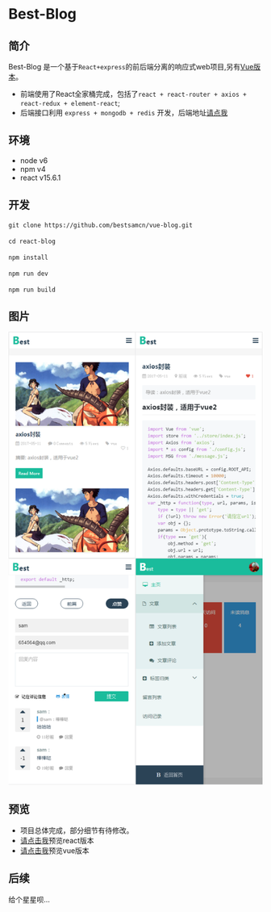 # Best-Blog

## 简介
Best-Blog 是一个基于``React+express``的前后端分离的响应式web项目,另有[Vue版本](https://github.com/bestsamcn/vue-blog)。
- 前端使用了React全家桶完成，包括了``react + react-router + axios + react-redux + element-react``;
- 后端接口利用 ``express + mongodb + redis`` 开发，后端地址[请点我](https://github.com/bestsamcn/node-blog)

## 环境
- node v6
- npm  v4
- react  v15.6.1

## 开发
```
git clone https://github.com/bestsamcn/vue-blog.git

cd react-blog

npm install

npm run dev

npm run build
```
## 图片
![piture](https://github.com/bestsamcn/vue-blog/blob/master/picture/%E6%9C%AA%E6%A0%87%E9%A2%98-1.png)

## 预览
- 项目总体完成，部分细节有待修改。
- [请点击我](http://reac.bestsamcn.me/)预览react版本
- [请点击我](http://blog.bestsamcn.me/)预览vue版本



## 后续
给个星星呗...
